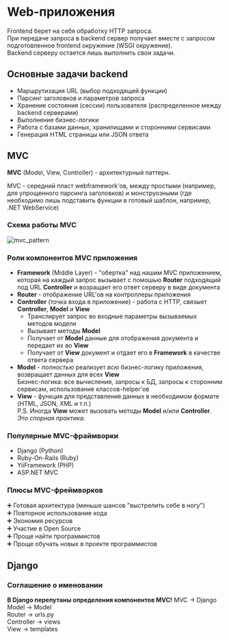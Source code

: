 # Web-приложения

Frontend берет на себя обработку HTTP запроса.  
При передаче запроса в backend сервер получает вместе с запросом подготовленное frontend окружение (WSGI окружение).  
Backend серверу остается лишь выполнить свои задачи.

## Основные задачи backend
* Маршрутизация URL (выбор подходящей функции)
* Парсинг заголовков и параметров запроса
* Хранение состояния (сессии) пользователя (распределенное между backend серверами)
* Выполнение бизнес-логики
* Работа с базами данных, хранилищами и сторонними сервисами
* Генерация HTML страницы или JSON ответа

## MVC
**MVC** (Model, View, Controller) - архитектурный паттерн.

MVC - середний пласт webframework'ов, между простыми (например, для упрощенного парсинга заголовков) и монструозными (где необходимо лишь подставить функции в готовый шаблон, например, .NET WebService)

### Схема работы MVC
![mvc_pattern](https://github.com/ilmen/tp-stepic/blob/master/lesson-9/pictures/mvc_detail.png "MVC как архитектурный паттерн в WSGI приложениях")

### Роли компонентов MVC приложения
* **Framework** (Middle Layer) - "обертка" над нашим MVC приложением, которая на каждый запрос вызывает с помошью **Router** подходящий под URL **Controller** и возращает его ответ серверу в виде документа
* **Router** - отображение URL'ов на контроллеры приложения
* **Controller** (точка входа в приложение) - работа с HTTP, связыет **Controller**, **Model** и **View**  
  * Транслирует запрос во входные параметры вызываемых методов модели
  * Вызывает методы **Model**
  * Получает от **Model** данные для отображения документа и передает их во **View**
  * Получает от **View** документ и отдает его в **Framework** в качестве ответа сервера
* **Model** - *полностью* реализует *всю* бизнес-логику приложения, возвращает данных для всех **View**  
  Бизнес-логика: все вычисления, запросы к БД, запросы к сторонним сервисам, использование классов-helper'ов
* **View** - функция для представления данных в необходимом формате (HTML, JSON, XML и т.п.)   
  P.S. Иногда **View** может вызовать методы **Model** и/или **Controller**. *Это спорная практика.*

### Популярные MVC-фраймворки
* Django (Python)
* Ruby-On-Rails (Ruby)
* YiiFramework (PHP)
* ASP.NET MVC

### Плюсы MVC-фреймворков
➕ Готовая архитектура (меньше шансов "выстрелить себе в ногу")  
➕ Повторное использование кода  
➕ Экономия ресурсов  
➕ Участие в Open Source  
➕ Проще найти программистов  
➕ Проще обучать новых в проекте программистов  

## Django
### Соглашение о именовании
****В Django перепутаны определения компонентов MVC!****
MVC -> Django  
Model -> Model  
Router -> urls.py  
Controller -> views  
View -> templates  
